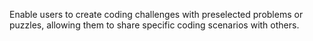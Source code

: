 Enable users to create coding challenges with preselected problems or puzzles, allowing them to share specific coding scenarios with others.